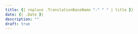 ```yaml
---
title: {{ replace .TranslationBaseName "-" " " | title }}
date: {{ .Date }}
description: ""
draft: true
---
```

